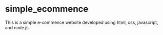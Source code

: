 # simple_ecommence
This is a simple e-commence website developed using html, css, javascript, and node.js
